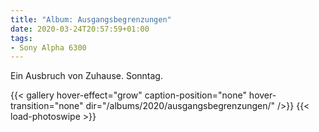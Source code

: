 ```yaml
---
title: "Album: Ausgangsbegrenzungen"
date: 2020-03-24T20:57:59+01:00
tags:
- Sony Alpha 6300
---
```


Ein Ausbruch von Zuhause. Sonntag.

<!--more-->
{{< gallery hover-effect="grow" caption-position="none" hover-transition="none" dir="/albums/2020/ausgangsbegrenzungen/" />}}
{{< load-photoswipe >}}
